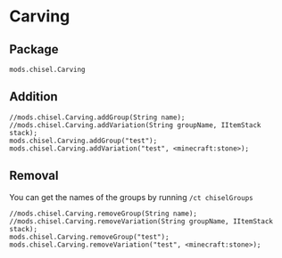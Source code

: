 # Carving

## Package
`mods.chisel.Carving`

## Addition

```zenscript
//mods.chisel.Carving.addGroup(String name);
//mods.chisel.Carving.addVariation(String groupName, IItemStack stack);
mods.chisel.Carving.addGroup("test");
mods.chisel.Carving.addVariation("test", <minecraft:stone>);
```

## Removal

You can get the names of the groups by running `/ct chiselGroups`
```zenscript
//mods.chisel.Carving.removeGroup(String name);
//mods.chisel.Carving.removeVariation(String groupName, IItemStack stack);
mods.chisel.Carving.removeGroup("test");
mods.chisel.Carving.removeVariation("test", <minecraft:stone>);
```